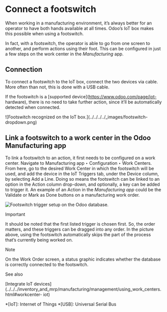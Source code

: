 # Connect a footswitch

When working in a manufacturing environment, it’s always better for an
operator to have both hands available at all times. Odoo’s IoT box makes this
possible when using a footswitch.

In fact, with a footswitch, the operator is able to go from one screen to
another, and perform actions using their foot. This can be configured in just
a few steps on the work center in the _Manufacturing_ app.

## Connection

To connect a footswitch to the IoT box, connect the two devices via cable.
More often than not, this is done with a USB cable.

If the footswitch is a [supported device](https://www.odoo.com/page/iot-
hardware), there is no need to take further action, since it’ll be
automatically detected when connected.

![Footswitch recognized on the IoT box.](../../../../_images/footswitch-
dropdown.png)

## Link a footswitch to a work center in the Odoo Manufacturing app

To link a footswitch to an action, it first needs to be configured on a work
center. Navigate to Manufacturing app ‣ Configuration ‣ Work Centers. From
here, go to the desired Work Center in which the footswitch will be used, and
add the device in the IoT Triggers tab, under the Device column, by selecting
Add a Line. Doing so means the footswitch can be linked to an option in the
Action column drop-down, and optionally, a key can be added to trigger it. An
example of an Action in the _Manufacturing app_ could be the Validate or Mark
as Done buttons on a manufacturing work order.

![Footswitch trigger setup on the Odoo
database.](../../../../_images/footswitch-example.png)

Important

It should be noted that the first listed trigger is chosen first. So, the
order matters, and these triggers can be dragged into any order. In the
picture above, using the footswitch automatically skips the part of the
process that’s currently being worked on.

Note

On the Work Order screen, a status graphic indicates whether the database is
correctly connected to the footswitch.

See also

[Integrate IoT
devices](../../../inventory_and_mrp/manufacturing/management/using_work_centers.html#workcenter-
iot)

  *[IoT]: Internet of Things
  *[USB]: Universal Serial Bus

